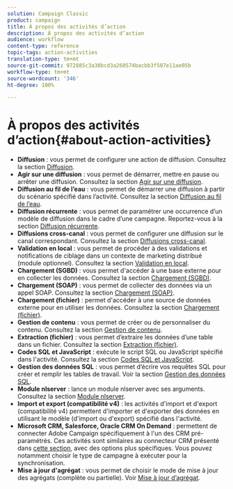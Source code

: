 ```yaml
---
solution: Campaign Classic
product: campaign
title: À propos des activités d’action
description: À propos des activités d’action
audience: workflow
content-type: reference
topic-tags: action-activities
translation-type: tm+mt
source-git-commit: 972885c3a38bcd3a260574bacbb3f507e11ae05b
workflow-type: tm+mt
source-wordcount: '346'
ht-degree: 100%

---
```



# À propos des activités d’action{#about-action-activities}

* **Diffusion** : vous permet de configurer une action de diffusion. Consultez la section [Diffusion](../../workflow/using/delivery.md).
* **Agir sur une diffusion** : vous permet de démarrer, mettre en pause ou arrêter une diffusion. Consultez la section [Agir sur une diffusion](../../workflow/using/delivery-control.md).
* **Diffusion au fil de l’eau** : vous permet de démarrer une diffusion à partir du scénario spécifié dans l’activité. Consultez la section [Diffusion au fil de l’eau](../../workflow/using/continuous-delivery.md).
* **Diffusion récurrente** : vous permet de paramétrer une occurrence d’un modèle de diffusion dans le cadre d’une campagne. Reportez-vous à la section [Diffusion récurrente](../../workflow/using/recurring-delivery.md).
* **Diffusions cross-canal** : vous permet de configurer une diffusion sur le canal correspondant. Consultez la section [Diffusions cross-canal](../../workflow/using/cross-channel-deliveries.md).
* **Validation en local** : vous permet de procéder à des validations et notifications de ciblage dans un contexte de marketing distribué (module optionnel). Consultez la section [Validation en local](../../workflow/using/local-approval.md).
* **Chargement (SGBD)** : vous permet d&#39;accéder à une base externe pour en collecter les données. Consultez la section [Chargement (SGBD)](../../workflow/using/data-loading--rdbms-.md).
* **Chargement (SOAP)** : vous permet de collecter des données via un appel SOAP. Consultez la section [Chargement (SOAP)](../../workflow/using/loading--soap-.md).
* **Chargement (fichier)** : permet d&#39;accéder à une source de données externe pour en utiliser les données. Consultez la section [Chargement (fichier)](../../workflow/using/data-loading--file-.md).
* **Gestion de contenu** : vous permet de créer ou de personnaliser du contenu. Consultez la section [Gestion de contenu](../../workflow/using/content-management.md).
* **Extraction (fichier)** : vous permet d’extraire les données d’une table dans un fichier. Consultez la section [Extraction (fichier)](../../workflow/using/extraction--file-.md).
* **Codes SQL et JavaScript** : exécute le script SQL ou JavaScript spécifié dans l&#39;activité. Consultez la section [Codes SQL et JavaScript](../../workflow/using/sql-code-and-javascript-code.md).
* **Gestion des données SQL** : vous permet d’écrire vos requêtes SQL pour créer et remplir les tables de travail. Voir la section [Gestion des données SQL](../../workflow/using/sql-data-management.md).
* **Module nlserver** : lance un module nlserver avec ses arguments. Consultez la section [Module nlserver](../../workflow/using/nlserver-module.md).
* **Import et export (compatibilité v4)** : les activités d&#39;import et d&#39;export (compatibilité v4) permettent d&#39;importer et d&#39;exporter des données en utilisant le modèle (d&#39;import ou d&#39;export) spécifié dans l&#39;activité.
* **Microsoft CRM, Salesforce, Oracle CRM On Demand** : permettent de connecter Adobe Campaign spécifiquement à l&#39;un des CRM pré-paramétrés. Ces activités sont similaires au connecteur CRM présenté dans [cette section](../../workflow/using/crm-connector.md), avec des options plus spécifiques. Vous pouvez notamment choisir le type de campagne à exécuter pour la synchronisation.
* **Mise à jour d&#39;agrégat** : vous permet de choisir le mode de mise à jour des agrégats (complète ou partielle). Voir [Mise à jour d’agrégat](../../workflow/using/update-aggregate.md).
